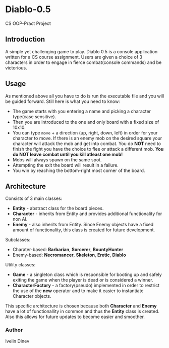 # Diablo-0.5
CS OOP-Pract Project

## Introduction

A simple yet challenging game to play. Diablo 0.5 is a console application written for a CS course assignment. Users are
given a choice of 3 characters in order to engage in fierce combat(console commands) and be victorious.

## Usage

As mentioned above all you have to do is run the executable file and you will be guided forward. Still here is what you need to know:
- The game starts with you entering a name and picking a character type(case sensitive).
- Then you are introduced to the one and only board with a fixed size of 10x10.
- You can type ``` move ``` + a direction (up, right, down, left) in order for your character to move. If there is an enemy mob on the
desired square your character will attack the mob and get into combat. You do **NOT** need to finish the fight you have the choice to flee
or attack a different mob. **You do NOT leave combat until you kill atleast one mob!**
- Mobs will always spawn on the same spot. 
- Attempting the exit the board will result in a failure.
- You win by reaching the bottom-right most corner of the board.

## Architecture

Consists of 3 main classes:
- **Entity** - abstract class for the board pieces.
- **Character** - inherits from Entity and provides additional functionality for non AI.
- **Enemy** - also inherits from Entity. Since Enemy objects have a fixed amount of functionality, this class is created for future development.

Subclasses:
- Charater-based: **Barbarian**, **Sorcerer**, **BountyHunter**
- Enemy-based: **Necromancer**, **Skeleton**, **Eretic**, **Diablo**

Utility classes:
- **Game** - a singleton class which is responsible for booting up and safely exiting the game when the player is dead or is considered a winner.
- **CharacterFactory** - a factory(pseudo) implemented in order to restrict the use of the **new** operator and to make it easier to instantiate
Character objects.

This specific architecture is chosen because both **Character** and **Enemy** have a lot of functionallity in common and thus the **Entity** class is created. Also
this allows for future updates to become easier and smoother.


### Author
Ivelin Dinev
